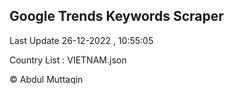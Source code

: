 

## Google Trends Keywords Scraper 
 
Last Update 26-12-2022 , 10:55:05

Country List :
VIETNAM.json



© Abdul Muttaqin 
